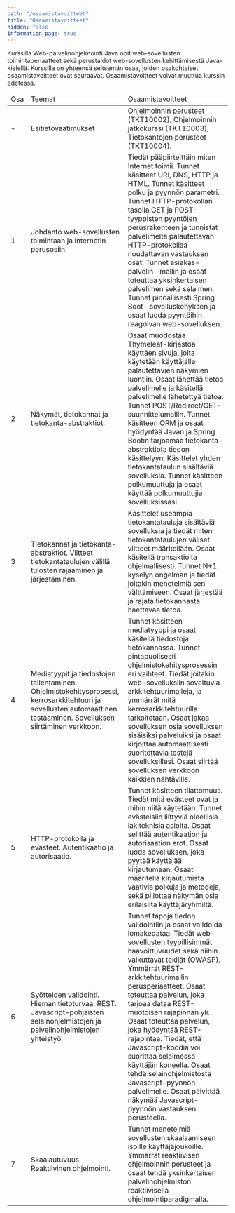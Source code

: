 ```yaml
---
path: "/osaamistavoitteet"
title: "Osaamistavoitteet"
hidden: false
information_page: true
---
```


Kurssilla Web-palvelinohjelmointi Java opit web-sovellusten toimintaperiaatteet sekä perustaidot web-sovellusten kehittämisestä Java-kielellä. Kurssilla on yhteensä seitsemän osaa, joiden osakohtaiset osaamistavoitteet ovat seuraavat. Osaamistavoitteet voivat muuttua kurssin edetessä.

<table>
    <thead>
    <tr>
        <td>Osa</td>
        <td>Teemat</td>
        <td>Osaamistavoitteet</td>
    </tr>
    </thead>
    <tbody>
    <tr>
        <td>-</td>
        <td>Esitietovaatimukset</td>
        <td>
            Ohjelmoinnin perusteet (TKT10002), Ohjelmoinnin jatkokurssi (TKT10003), Tietokantojen perusteet (TKT10004).
        </td>
    </tr>
    <tr>
        <td>1</td>
        <td>
            Johdanto web-sovellusten toimintaan ja internetin perusosiin.
        </td>
        <td>
            Tiedät pääpiirteittäin miten Internet toimii. Tunnet käsitteet URI, DNS, HTTP ja HTML. Tunnet käsitteet polku ja pyynnön parametri. Tunnet HTTP-protokollan tasolla GET ja POST-tyyppisten pyyntöjen perusrakenteen ja tunnistat palvelimelta palautettavan HTTP-protokollaa noudattavan vastauksen osat. Tunnet asiakas-palvelin -mallin ja osaat toteuttaa yksinkertaisen palvelimen sekä selaimen. Tunnet pinnallisesti Spring Boot -sovelluskehyksen ja osaat luoda pyyntöihin reagoivan web-sovelluksen.
        </td>
    </tr>
    <tr>
        <td>2</td>
        <td>
            Näkymät, tietokannat ja tietokanta-abstraktiot.
        </td>
        <td>
            Osaat muodostaa Thymeleaf-kirjastoa käyttäen sivuja, joita käytetään käyttäjälle palautettavien näkymien luontiin. Osaat lähettää tietoa palvelimelle ja käsitellä palvelimelle lähetettyä tietoa. Tunnet POST/Redirect/GET-suunnittelumallin. Tunnet käsitteen ORM ja osaat hyödyntää Javan ja Spring Bootin tarjoamaa tietokanta-abstraktiota tiedon käsittelyyn. Käsittelet yhden tietokantataulun sisältäviä sovelluksia. Tunnet käsitteen polkumuuttuja ja osaat käyttää polkumuuttujia sovelluksissasi.
        </td>
    </tr>
    <tr>
        <td>3</td>
        <td>
            Tietokannat ja tietokanta-abstraktiot. Viitteet tietokantataulujen välillä, tulosten rajaaminen ja järjestäminen.
        </td>
        <td>
            Käsittelet useampia tietokantatauluja sisältäviä sovelluksia ja tiedät miten tietokantataulujen väliset viitteet määritellään. Osaat käsitellä transaktioita ohjelmallisesti. Tunnet N+1 kyselyn ongelman ja tiedät joitakin menetelmiä sen välttämiseen. Osaat järjestää ja rajata tietokannasta haettavaa tietoa.
        </td>
    </tr>
    <tr>
        <td>4</td>
        <td>
            Mediatyypit ja tiedostojen tallentaminen. Ohjelmistokehitysprosessi, kerrosarkkitehtuuri ja sovellusten automaattinen testaaminen. Sovelluksen siirtäminen verkkoon.
        </td>
        <td>
            Tunnet käsitteen mediatyyppi ja osaat käsitellä tiedostoja tietokannassa. Tunnet pintapuolisesti ohjelmistokehitysprosessin eri vaihteet. Tiedät joitakin web-sovelluksiin soveltuvia arkkitehtuurimalleja, ja ymmärrät mitä kerrosarkkitehtuurilla tarkoitetaan. Osaat jakaa sovelluksen osia sovelluksen sisäisiksi palveluiksi ja osaat kirjoittaa automaattisesti suoritettavia testejä sovelluksillesi. Osaat siirtää sovelluksen verkkoon kaikkien nähtäville.
        </td>
    </tr>
    <tr>
        <td>5</td>
        <td>
            HTTP-protokolla ja evästeet. Autentikaatio ja autorisaatio.
        </td>
        <td>
            Tunnet käsitteen tilattomuus. Tiedät mitä evästeet ovat ja mihin niitä käytetään. Tunnet evästeisiin liittyviä oleellisia lakiteknisia asioita. Osaat selittää autentikaation ja autorisaation erot. Osaat luoda sovelluksen, joka pyytää käyttäjää kirjautumaan. Osaat määritellä kirjautumista vaativia polkuja ja metodeja, sekä piilottaa näkymän osia erilaisilta käyttäjäryhmiltä.
        </td>
    </tr>
    <tr>
        <td>6</td>
        <td>
            Syötteiden validointi. Hieman tietoturvaa. REST. Javascript-pohjaisten selainohjelmistojen ja palvelinohjelmistojen yhteistyö.
        </td>
        <td>
            Tunnet tapoja tiedon validointiin ja osaat validoida lomakedataa. Tiedät web-sovellusten tyypillisimmät haavoittuvuudet sekä niihin vaikuttavat tekijät (OWASP). Ymmärrät REST-arkkitehtuurimallin perusperiaatteet. Osaat toteuttaa palvelun, joka tarjoaa dataa REST-muotoisen rajapinnan yli. Osaat toteuttaa palvelun, joka hyödyntää REST-rajapintaa. Tiedät, että Javascript-koodia voi suorittaa selaimessa käyttäjän koneella. Osaat tehdä selainohjelmistosta Javascript-pyynnön palvelimelle. Osaat päivittää näkymää Javascript-pyynnön vastauksen perusteella.
        </td>
    </tr>
    <tr>
        <td>7</td>
        <td>
            Skaalautuvuus. Reaktiivinen ohjelmointi.
        </td>
        <td>
            Tunnet menetelmiä sovellusten skaalaamiseen isoille käyttäjäjoukoille. Ymmärrät reaktiivisen ohjelmoinnin perusteet ja osaat tehdä yksinkertaisen palvelinohjelmiston reaktiivisella ohjelmointiparadigmalla.
        </td>
    </tr>
    </tbody>
</table>
